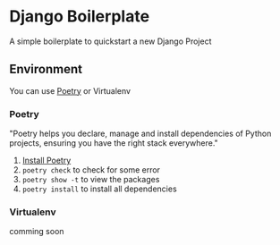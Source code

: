# Django Boilerplate
A simple boilerplate to quickstart a new Django Project

## Environment
You can use [Poetry](https://github.com/sdispater/poetry) or Virtualenv

### Poetry
"Poetry helps you declare, manage and install dependencies of Python projects, ensuring you have the right stack everywhere."

1. [Install Poetry](https://poetry.eustace.io/docs/#installation)
2. `poetry check` to check for some error
3. ```poetry show -t``` to view the packages
4. ```poetry install``` to install all dependencies


### Virtualenv
comming soon
